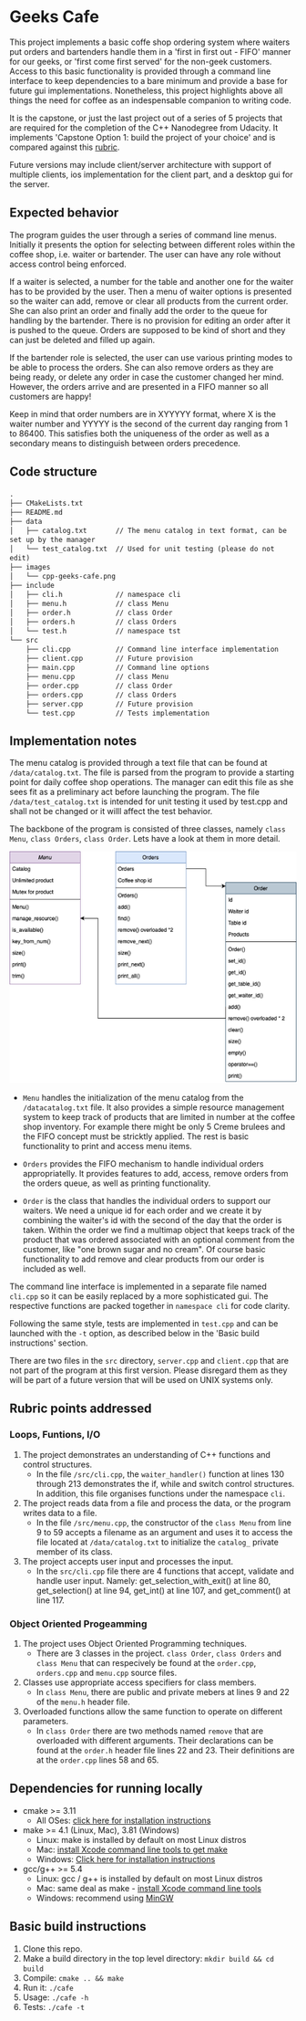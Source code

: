 # Geeks Cafe

This project implements a basic coffe shop ordering system where waiters put orders and bartenders handle them in a 'first in first out - FIFO' manner for our geeks, or 'first come first served' for the non-geek customers. Access to this basic functionality is provided through a command line interface to keep dependencies to a bare minimum and provide a base for future gui implementations. Nonetheless, this project highlights above all things the need for coffee as an indespensable companion to writing code.

It is the capstone, or just the last project out of a series of 5 projects that are required for the completion of the C++ Nanodegree from Udacity. It implements 'Capstone Option 1: build the project of your choice' and is compared against this [rubric](https://review.udacity.com/#!/rubrics/2533/view).

Future versions may include client/server architecture with support of multiple clients, ios implementation for the client part, and a desktop gui for the server.

## Expected behavior

The program guides the user through a series of command line menus. Initially it presents the option for selecting between different roles within the coffee shop, i.e. waiter or bartender. The user can have any role without access control being enforced.

If a waiter is selected, a number for the table and another one for the waiter has to be provided by the user. Then a menu of waiter options is presented so the waiter can add, remove or clear all products from the current order. She can also print an order and finally add the order to the queue for handling by the bartender. There is no provision for editing an order after it is pushed to the queue. Orders are supposed to be kind of short and they can just be deleted and filled up again.

If the bartender role is selected, the user can use various printing modes to be able to process the orders. She can also remove orders as they are being ready, or delete any order in case the customer changed her mind. However, the orders arrive and are presented in a FIFO manner so all customers are happy!

Keep in mind that order numbers are in XYYYYY format, where X is the waiter number and YYYYY is the second of the current day ranging from 1 to 86400. This satisfies both the uniqueness of the order as well as a secondary means to distinguish between orders precedence.

## Code structure

```
.
├── CMakeLists.txt
├── README.md
├── data
│   ├── catalog.txt       // The menu catalog in text format, can be set up by the manager
│   └── test_catalog.txt  // Used for unit testing (please do not edit)
├── images
│   └── cpp-geeks-cafe.png
├── include
│   ├── cli.h             // namespace cli
│   ├── menu.h            // class Menu
│   ├── order.h           // class Order
│   ├── orders.h          // class Orders
│   └── test.h            // namespace tst
└── src
    ├── cli.cpp           // Command line interface implementation
    ├── client.cpp        // Future provision
    ├── main.cpp          // Command line options
    ├── menu.cpp          // class Menu
    ├── order.cpp         // class Order
    ├── orders.cpp        // class Orders
    ├── server.cpp        // Future provision
    └── test.cpp          // Tests implementation
```

## Implementation notes

The menu catalog is provided through a text file that can be found at `/data/catalog.txt`. The file is parsed from the program to provide a starting point for daily coffee shop operations. The manager can edit this file as she sees fit as a preliminary act before launching the program. The file `/data/test_catalog.txt` is intended for unit testing it used by test.cpp and shall not be changed or it willl affect the test behavior.

The backbone of the program is consisted of three classes, namely `class Menu`, `class Orders`, `class Order`. Lets have a look at them in more detail.

<p align="center"><img src="images/cpp-geeks-cafe.png"/></p>

* `Menu` handles the initialization of the menu catalog from the `/datacatalog.txt` file. It also provides a simple resource management system to keep track of products that are limited in number at the coffee shop inventory. For example there might be only 5 Creme brulees and the FIFO concept must be stricktly applied. The rest is basic functionality to print and access menu items.

* `Orders` provides the FIFO mechanism to handle individual orders appropriatelly. It provides features to add, access, remove orders from the orders queue, as well as printing functionality.

* `Order` is the class that handles the individual orders to support our waiters. We need a unique id for each order and we create it by combining the waiter's id with the second of the day that the order is taken. Within the order we find a multimap object that keeps track of the product that was ordered associated with an optional comment from the customer, like "one brown sugar and no cream". Of course basic functionality to add remove and clear products from our order is included as well.

The command line interface is implemented in a separate file named `cli.cpp` so it can be easily replaced by a more sophisticated gui. The respective functions are packed together in `namespace cli` for code clarity.

Following the same style, tests are implemented in `test.cpp` and can be launched with the `-t` option, as described below in the 'Basic build instructions' section.

There are two files in the `src` directory, `server.cpp` and `client.cpp` that are not part of the program at this first version. Please disregard them as they will be part of a future version that will be used on UNIX systems only.

## Rubric points addressed

### Loops, Funtions, I/O
1. The project demonstrates an understanding of C++ functions and control structures.
    * In the file `/src/cli.cpp`, the `waiter_handler()` function at lines 130 through 213 demonstrates the if, while and switch control structures. In addition, this file organises functions under the namespace `cli`.
2. The project reads data from a file and process the data, or the program writes data to a file.
    * In the file `/src/menu.cpp`, the constructor of the `class Menu` from line 9 to 59 accepts a filename as an argument and uses it to access the file located at `/data/catalog.txt` to initialize the `catalog_` private member of its class.
3. The project accepts user input and processes the input.
    * In the `src/cli.cpp` file there are 4 functions that accept, validate and handle user input. Namely: get_selection_with_exit() at line 80, get_selection() at line 94, get_int() at line 107, and get_comment() at line 117.

### Object Oriented Progeamming
1. The project uses Object Oriented Programming techniques.
    * There are 3 classes in the project. `class Order`, `class Orders` and `class Menu` that can respecively be found at the `order.cpp`, `orders.cpp` and `menu.cpp` source files.
2. Classes use appropriate access specifiers for class members.
    * In `class Menu`, there are public and private mebers at lines 9 and 22 of the `menu.h` header file. 
7. Overloaded functions allow the same function to operate on different parameters.
    * In `class Order` there are two methods named `remove` that are overloaded with different arguments. Their declarations can be found at the `order.h` header file lines 22 and 23. Their definitions are at the `order.cpp` lines 58 and 65.

## Dependencies for running locally
* cmake >= 3.11
  * All OSes: [click here for installation instructions](https://cmake.org/install/)
* make >= 4.1 (Linux, Mac), 3.81 (Windows)
  * Linux: make is installed by default on most Linux distros
  * Mac: [install Xcode command line tools to get make](https://developer.apple.com/xcode/features/)
  * Windows: [Click here for installation instructions](http://gnuwin32.sourceforge.net/packages/make.htm)
* gcc/g++ >= 5.4
  * Linux: gcc / g++ is installed by default on most Linux distros
  * Mac: same deal as make - [install Xcode command line tools](https://developer.apple.com/xcode/features/)
  * Windows: recommend using [MinGW](http://www.mingw.org/)

## Basic build instructions

1. Clone this repo.
2. Make a build directory in the top level directory: `mkdir build && cd build`
3. Compile: `cmake .. && make`
4. Run it: `./cafe`
5. Usage: `./cafe -h`
6. Tests: `./cafe -t`
